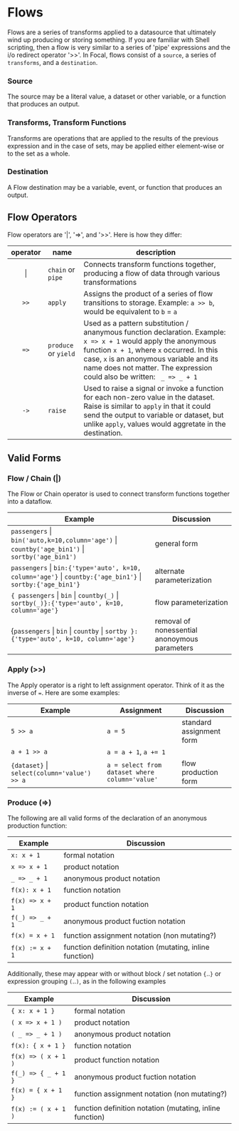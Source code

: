 # Flows

Flows are a series of transforms applied to a datasource that ultimately wind up producing or storing something.  If you are familiar with Shell scripting, then a flow is very similar to a series of 'pipe' expressions and the i/o redirect operator '>>'.  In Focal, flows consist of a `source`, a series of `transforms`, and a `destination`.  

### Source
The source may be a literal value, a dataset or other variable, or a function that produces an output.

### Transforms, Transform Functions
Transforms are operations that are applied to the results of the previous expression and in the case of sets, may be applied either element-wise or to the set as a whole.

### Destination
A Flow destination may be a variable, event, or function that produces an output.

## Flow Operators

Flow operators are '|', '=>', and '>>'.  Here is how they differ:

operator | name | description
:---: | --- | ---
&#124; | `chain` or `pipe` | Connects transform functions together, producing a flow of data through various transformations 
`>>` | `apply` | Assigns the product of a series of flow transitions to storage.  Example: `a >> b`, would be equivalent to `b` = `a`
`=>` | `produce` or `yield` |  Used as a pattern substitution / ananymous function declaration.  Example: `x => x + 1` would apply the anonymous function `x + 1`, where `x` occurred.  In this case, `x` is an anonymous variable and its name does not matter.  The expression could also be written: ` _ => _ + 1`
`->` | `raise` | Used to raise a signal or invoke a function for each non-zero value in the dataset.  Raise is similar to `apply` in that it could send the output to variable or dataset, but unlike `apply`, values would aggretate in the destination.

## Valid Forms

### Flow / Chain (&#124;)
The Flow or Chain operator is used to connect transform functions together into a dataflow.

Example | Discussion
--- | ---
`passengers` &#124; `bin('auto,k=10,column='age')` &#124; `countby('age_bin1')` &#124; `sortby('age_bin1')` | general form
`passengers` &#124; `bin:{'type='auto', k=10, column='age'}` &#124; `countby:{'age_bin1'}` &#124; `sortby:{'age_bin1'}` | alternate parameterization
`{ passengers` &#124; `bin` &#124; `countby(_)` &#124; `sortby(_)}:{'type='auto', k=10, column='age'}` | flow parameterization
{`passengers` &#124; `bin` &#124; `countby` &#124; `sortby }:{'type='auto', k=10, column='age'}` | removal of nonessential anonoymous parameters



### Apply (>>)
The Apply operator is a right to left assignment operator.  Think of it as the inverse of `=`.
Here are some examples:

Example | Assignment | Discussion
--- | --- | ---
`5 >> a` | `a = 5` | standard assignment form
`a + 1 >> a` | `a = a + 1`, `a += 1` |
`{dataset}` &#124; `select(column='value') >> a` | `a = select from dataset where column='value'` | flow production form




### Produce (=>)
The following are all valid forms of the declaration of an anonymous production function:

Example | Discussion
--- | ---
`x: x + 1` | formal notation
`x => x + 1` | product notation
`_ => _ + 1` | anonymous product notation
`f(x): x + 1` | function notation
`f(x) => x + 1` | product function notation
`f(_) => _ + 1` | anonymous product fuction notation
`f(x) = x + 1` | function assignment notation (non mutating?)
`f(x) := x + 1` | function definition notation (mutating, inline function)

Additionally, these may appear with or without block / set notation `{`..`}` or expression grouping `(`..`)`, as in the following examples

Example | Discussion
--- | ---
`{ x: x + 1 }` | formal notation
`( x => x + 1 )` | product notation
`( _ => _ + 1 )` | anonymous product notation
`f(x): { x + 1 }` | function notation
`f(x) => ( x + 1 )` | product function notation
`f(_) => { _ + 1 }` | anonymous product fuction notation
`f(x) = { x + 1 }` | function assignment notation (non mutating?)
`f(x) := ( x + 1 )` | function definition notation (mutating, inline function)



